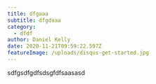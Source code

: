 ```yaml
---
title: dfgaaa
subtitle: dfgdaaa
category:
  - dfdf
author: Daniel Kelly
date: 2020-11-21T09:59:22.597Z
featureImage: /uploads/disqus-get-started.jpg
---
```

sdfgsdfgdfsdsgfdfsaasasd